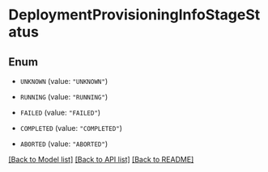 # DeploymentProvisioningInfoStageStatus

## Enum


* `UNKNOWN` (value: `"UNKNOWN"`)

* `RUNNING` (value: `"RUNNING"`)

* `FAILED` (value: `"FAILED"`)

* `COMPLETED` (value: `"COMPLETED"`)

* `ABORTED` (value: `"ABORTED"`)


[[Back to Model list]](../README.md#documentation-for-models) [[Back to API list]](../README.md#documentation-for-api-endpoints) [[Back to README]](../README.md)


